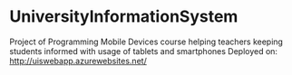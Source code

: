 # UniversityInformationSystem
Project of Programming Mobile Devices course helping teachers keeping students informed with usage of tablets and smartphones
Deployed on: http://uiswebapp.azurewebsites.net/
